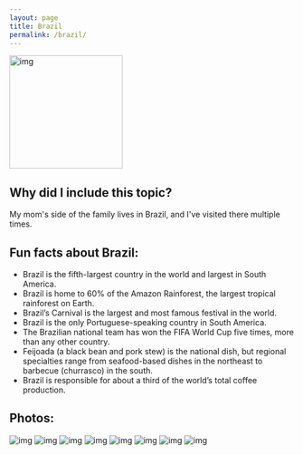 ```yaml
---
layout: page
title: Brazil
permalink: /brazil/
---
```

<img src="https://publisher-ncreg.s3.us-east-2.amazonaws.com/pb-ncregister/swp/hv9hms/media/20231122221124_45448c583eabca7ad6be347939c641312d4ce7570209ad29d3345175aea14fec.jpg" alt="img" style="height:200px;">

## Why did I include this topic?
My mom's side of the family lives in Brazil, and I've visited there multiple times. 

## Fun facts about Brazil:
- Brazil is the fifth-largest country in the world and largest in South America.
- Brazil is home to 60% of the Amazon Rainforest, the largest tropical rainforest on Earth. 
- Brazil’s Carnival is the largest and most famous festival in the world.
- Brazil is the only Portuguese-speaking country in South America.
- The Brazilian national team has won the FIFA World Cup five times, more than any other country. 
- Feijoada (a black bean and pork stew) is the national dish, but regional specialties range from seafood-based dishes in the northeast to barbecue (churrasco) in the south.
- Brazil is responsible for about a third of the world’s total coffee production.

## Photos:
![img](../images/IMG_7471.jpg)
![img](../images/IMG_7515.jpg)
![img](../images/IMG_7557.jpg)
![img](../images/IMG_8093.jpg)
![img](../images/IMG_8119.jpg)
![img](../images/IMG_8131.jpg)
![img](../images/IMG_8239.jpg)
![img](../images/IMG_8253.jpg)







